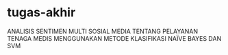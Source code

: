 # tugas-akhir
ANALISIS SENTIMEN MULTI SOSIAL MEDIA TENTANG PELAYANAN TENAGA MEDIS MENGGUNAKAN METODE KLASIFIKASI NAÏVE BAYES DAN SVM
